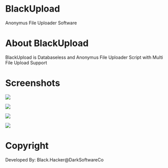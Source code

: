 # BlackUpload
Anonymus File Uploader Software

# About BlackUpload
BlackUpload is Databaseless and Anonymus File Uploader Script with Multi File Upload Support

# Screenshots
![](https://i.imgur.com/i6pVsCJ.png)

![](https://i.imgur.com/r32dPyz.png)

![](https://i.imgur.com/8fqxx8C.png)

![](https://i.imgur.com/brUNJDn.png)

# Copyright
Developed By: Black.Hacker@DarkSoftwareCo
